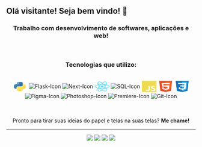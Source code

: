 ## Olá visitante! Seja bem vindo! 👋

<h3 align="center">Trabalho com desenvolvimento de softwares, aplicações e web!</strong></h3>
<br>
<h3 align="center">Tecnologias que utilizo: </h3>

<div style="display: inline_block" align="center" ><br>
  <img align="center" alt="Python-Icon" height="30" width="40" src="https://raw.githubusercontent.com/devicons/devicon/master/icons/python/python-original.svg">
  <img align="center" alt="Flask-Icon" height="30" width="40" src="https://cdn.jsdelivr.net/gh/devicons/devicon@latest/icons/flask/flask-original.svg" />        
  <img align="center" alt="Next-Icon" height="30" width="40" src="https://cdn.jsdelivr.net/gh/devicons/devicon@latest/icons/nextjs/nextjs-original.svg">
  <img align="center" alt="React-Icon" height="30" width="40" src="https://raw.githubusercontent.com/devicons/devicon/master/icons/react/react-original.svg">
  <img align="center" alt="SQL-Icon" height="30" width="40" src="https://cdn.jsdelivr.net/gh/devicons/devicon@latest/icons/azuresqldatabase/azuresqldatabase-original.svg" />
  <img align="center" alt="JavaScript-Icon" height="30" width="40" src="https://raw.githubusercontent.com/devicons/devicon/master/icons/javascript/javascript-plain.svg">
  <img align="center" alt="HTML-Icon" height="30" width="40" src="https://raw.githubusercontent.com/devicons/devicon/master/icons/html5/html5-original.svg">
  <img align="center" alt="CSS-Icon" height="30" width="40" src="https://raw.githubusercontent.com/devicons/devicon/master/icons/css3/css3-original.svg">
  <img align="center" alt="Figma-Icon" height="30" width="40" src="https://cdn.jsdelivr.net/gh/devicons/devicon@latest/icons/figma/figma-original.svg">
  <img align="center" alt="Photoshop-Icon" height="30" width="40" src="https://cdn.jsdelivr.net/gh/devicons/devicon@latest/icons/photoshop/photoshop-original.svg">
  <img align="center" alt="Premiere-Icon" height="30" width="40" src="https://cdn.jsdelivr.net/gh/devicons/devicon@latest/icons/premierepro/premierepro-plain.svg" />
  <img align="center" alt="Git-Icon" height="30" width="40" src="https://cdn.jsdelivr.net/gh/devicons/devicon@latest/icons/git/git-original.svg" />
</div>
<br> <br>        

<div align="center">
  <p align="center">Pronto para tirar suas ideias do papel e telas na suas telas? <b>Me chame!</b> </p>
  <hr>
  <a href="mailto:nicolascodognotto@gmail.com"><img src="https://img.shields.io/badge/-Gmail-D14836?style=for-the-badge&logo=gmail&logoColor=white" target="_blank"></a>
  <a href="https://www.linkedin.com/in/n%C3%ADcolas-codognotto-1bba4a240/" target="_blank"><img src="https://img.shields.io/badge/-LinkedIn-0A66C2?style=for-the-badge&logo=linkedin&logoColor=white"  target="_blank"></a>
  <a href="https://www.nicolascodognotto.com.br" target="_blank"><img src="https://img.shields.io/badge/-My_Site-0078D6?style=for-the-badge&logo=internet-explorer&logoColor=white"  target="_blank"></a>
  <a href="https://instagram.com/nicko.codognotto" target="_blank"><img src="https://img.shields.io/badge/-Instagram-%23E4405F?style=for-the-badge&logo=instagram&logoColor=white" target="_blank"></a>
</div>


